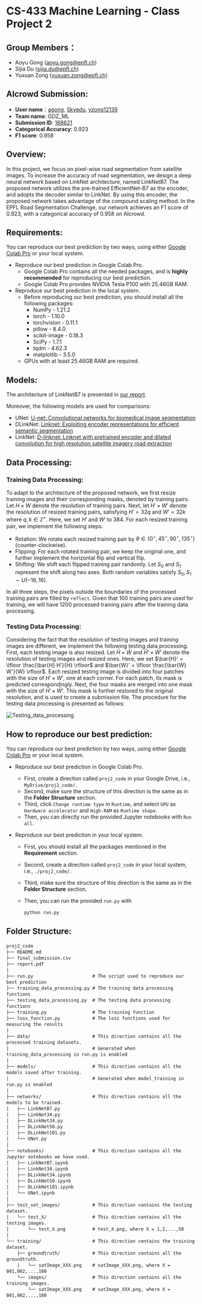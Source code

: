 # CS-433 Machine Learning - Class Project 2



## Group Members：

- Aoyu Gong (aoyu.gong@epfl.ch)
- Sijia Du (sijia.du@epfl.ch)
- Yuxuan Zong (yuxuan.zong@epfl.ch)



## AIcrowd Submission:

- **User name**：[agong](https://www.aicrowd.com/participants/agong), [Skyedu](https://www.aicrowd.com/participants/skyedu), [yzong12139](https://www.aicrowd.com/participants/yzong12139)
- **Team name**: GDZ_ML
- **Submission ID**: [168621](https://www.aicrowd.com/challenges/epfl-ml-road-segmentation/submissions/168621)
- **Categorical Accuracy**: 0.923
- **F1 score**: 0.958



## Overview:

In this project, we focus on pixel-wise road segmentation from satellite images. To increase the accuracy of road segmentation, we design a deep neural network based on LinkNet architecture, named LinkNetB7. The proposed network utilizes the pre-trained EfficientNet-B7 as the encoder, and adopts the decoder similar to LinkNet. By using this encoder, the proposed network takes advantage of the compound scaling method. In the EPFL Road Segmentation Challenge, our network achieves an F1 score of 0.923, with a categorical accuracy of 0.958 on AIcrowd.



## Requirements:
You can reproduce our best prediction by two ways, using either [Google Colab Pro](https://colab.research.google.com/signup) or your local system.

- Reproduce our best prediction in Google Colab Pro.
  - Google Colab Pro contains all the needed packages, and is **highly recommended** for reproducing our best prediction.
  - Google Colab Pro provides NVIDIA Tesla P100 with 25.46GB RAM.
- Reproduce our best prediction in the local system.
  - Before reproducing our best prediction, you should install all the following packages:
    - NumPy - 1.21.2
    - torch - 1.10.0
    - torchvision -  0.11.1
    - pillow - 8.4.0
    - scikit-image - 0.18.3
    - SciPy - 1.7.1
    - tqdm - 4.62.3
    - matplotlib - 3.5.0
  - GPUs with at least 25.46GB RAM are required.



## Models:

The architecture of LinkNetB7 is presented in [our report](/ml-project-2-gdz_ml_p2/report.pdf).

Moreover, the following models are used for comparisons:

- UNet: [U-net: Convolutional networks for biomedical image segmentation](https://link.springer.com/chapter/10.1007/978-3-319-24574-4_28)
- DLinkNet: [Linknet: Exploiting encoder representations for efficient semantic segmentation](https://ieeexplore.ieee.org/abstract/document/8305148)
- LinkNet: [D-linknet: Linknet with pretrained encoder and dilated convolution for high resolution satellite imagery road extraction](https://openaccess.thecvf.com/content_cvpr_2018_workshops/w4/html/Zhou_D-LinkNet_LinkNet_With_CVPR_2018_paper.html)




## Data Processing:
### Training Data Processing:
To adapt to the architecture of the proposed network, we first resize training images and their corresponding masks, denoted by training pairs. Let $H \times W$ denote the resolution of training pairs. Next, let $H' \times W'$ denote the resolution of resized training pairs, satisfying $H' = 32 q$ and $W' = 32 k$ where $q, k \in \mathbb{Z}^{+}$. Here, we set $H'$ and $W'$ to 384. For each resized training pair, we implement the following steps.

- Rotation: We rotate each resized training pair by $\theta \in \{0^{\circ}, 45^{\circ}, 90^{\circ}, 135^{\circ}\}$ (counter-clockwise).
- Flipping: For each rotated training pair, we keep the original one, and further implement the horizontal flip and vertical flip.
- Shifting: We shift each flipped training pair randomly. Let $S_0$ and $S_1$ represent the shift along two axes. Both random variables satisfy $S_0 , S_1 \sim U (−16, 16)$.

In all three steps, the pixels outside the boundaries of the processed training pairs are filled by `reflect`. Given that 100 training pairs are used for training, we will have 1200 processed training pairs after the training data processing.



### Testing Data Processing:
Considering the fact that the resolution of testing images and training images are different, we implement the following testing data processing. First, each testing image is also resized. Let $\bar{H} \times \bar{W}$ and $\bar{H}' \times \bar{W}'$ denote the resolution of testing images and resized ones. Here, we set $\bar{H}' = \lfloor \frac{\bar{H} H'}{H} \rfloor$ and $\bar{W}' = \lfloor \frac{\bar{W} W'}{W} \rfloor$. Each resized testing image is divided into four patches with the size of $H' \times W'$, one at each corner. For each patch, its mask is predicted correspondingly. Next, the four masks are merged into one mask with the size of $\bar{H}' \times \bar{W}'$. This mask is further restored to the original resolution, and is used to create a submission file. The procedure for the testing data processing is presented as follows:

![Testing_data_processing](.\__pycache__\Testing_data_processing.png)



## How to reproduce our best prediction:

You can reproduce our best prediction by two ways, using either [Google Colab Pro](https://colab.research.google.com/signup) or your local system.

- Reproduce our best prediction in Google Colab Pro.

  - First, create a direction called `proj2_code` in your Google Drive, i.e.,  `MyDrive/proj2_code/`.
  - Second, make sure the structure of this direction is the same as in the **Folder Structure** section.
  - Third, click `Change runtime type` in `Runtime`, and select `GPU` as `Hardware accelerator` and `High-RAM` as `Runtime shape`.
  - Then, you can directly run the provided Jupyter notebooks with `Run all`.

- Reproduce our best prediction in your local system.

  - First, you should install all the packages mentioned in the **Requirement** section.

  - Second, create a direction called `proj2_code` in your local system, i.e.,  `./proj2_code/`.

  - Third, make sure the structure of this direction is the same as in the **Folder Structure** section.

  - Then, you can run the provided `run.py` with

    ```bash
    python run.py
    ```



## Folder Structure:

```
proj2_code
├── README.md
├── final_submission.csv
├── report.pdf
|
├── run.py                      # The script used to reproduce our best prediction
├── training_data_processing.py # The training data processing functions
├── testing_data_processing.py  # The testing data processing functions
├── training.py                 # The training function
├── loss_function.py            # The loss functions used for measuring the results
|
├── data/                       # This direction contains all the processed training datasets.
|                               # Generated when training_data_processing in run.py is enabled
|
├── models/                     # This direction contains all the models saved after training.
|                               # Generated when model_training in run.py is enabled
|
├── networks/                   # This direction contains all the models to be trained.
|   ├── LinkNetB7.py
|   ├── LinkNet34.py 
|   ├── DLinkNet34.py
|   ├── DLinkNet50.py
|   ├── DLinkNet101.py
|   └── UNet.py
|
├── notebooks/                  # This direction contains all the Jupyter notebooks we have used.
|   ├── LinkNetB7.ipynb
|   ├── LinkNet34.ipynb 
|   ├── DLinkNet34.ipynb
|   ├── DLinkNet50.ipynb
|   ├── DLinkNet101.ipynb
|   └── UNet.ipynb
|
├── test_set_images/            # This direction contains the testing dataset.
|   └── test_X/                 # This direction contains all the testing images.
|       └── test_X.png          # test_X.png, where X = 1,2,...,50
|
└── training/                   # This direction contains the training dataset.
    ├── groundtruth/            # This direction contains all the groundtruth.
    |   └── satImage_XXX.png    # satImage_XXX.png, where X = 001,002,...,100
    └── images/                 # This direction contains all the training images.
        └── satImage_XXX.png    # satImage_XXX.png, where X = 001,002,...,100
```

